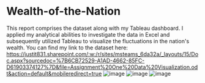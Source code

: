 # Wealth-of-the-Nation
This report comprises the dataset along with my Tableau dashboard. I applied my analytical abilities to investigate the data in Excel and subsequently utilized Tableau to visualize the fluctuations in the nation's wealth.
You can find my link to the dataset here: https://justit831.sharepoint.com/:w:/r/sites/msteams_6da32a/_layouts/15/Doc.aspx?sourcedoc=%7B6CB72529-A1AD-4662-85FC-D61903374127%7D&file=Assignment%20One%20Data%20Visualization.odt&action=default&mobileredirect=true
![image](https://github.com/Moboola/Wealth-of-the-Nation/assets/142215138/fd68effb-14bd-4670-b117-598099317809)
![image](https://github.com/Moboola/Wealth-of-the-Nation/assets/142215138/a8ba8ba7-3467-47ab-ae19-54b1557df9c9)
![image](https://github.com/Moboola/Wealth-of-the-Nation/assets/142215138/436fcf0f-007f-4224-9fbe-2e5601e1ce02)


